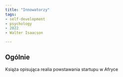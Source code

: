 ```yaml
---
title: "Innowatorzy"
tags: 
- self-development
- psychology
- 2022
- Walter Isaacson 

---
```

## Ogólnie
Książa opisująca realia powstawania startupu w Afryce
